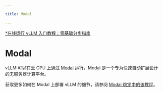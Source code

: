 ```yaml
---

title: Modal

---
```


[*在线运行 vLLM 入门教程：零基础分步指南](https://openbayes.com/console/public/tutorials/rXxb5fZFr29?utm_source=vLLM-CNdoc&utm_medium=vLLM-CNdoc-V1&utm_campaign=vLLM-CNdoc-V1-25ap)

# Modal

vLLM 可以在云 GPU 上通过 [Modal](https://modal.com/) 运行，Modal 是一个专为快速自动扩展设计的无服务器计算平台。


获取更多如何在 Modal 上部署 vLLM 的细节，请参阅 [Modal 稳定中的该教程](https://modal.com/docs/examples/vllm_inference)。

